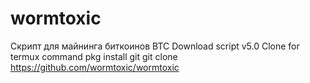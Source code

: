 # wormtoxic

Скрипт для майнинга биткоинов BTC
Download script v5.0 
Clone for termux command
pkg install git git clone https://github.com/wormtoxic/wormtoxic
